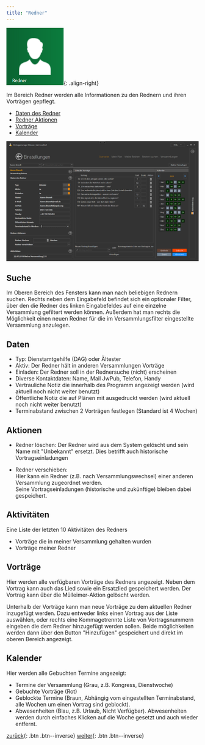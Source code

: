```yaml
---
title: "Redner"
---
```

![Icon](images/menu_icon_10.png){: .align-right}

Im Bereich Redner werden alle Informationen zu den Rednern und ihren Vorträgen gepflegt. 

* [Daten des Redner](#daten)
* [Redner Aktionen](#aktionen)
* [Vorträge](#vorträge)
* [Kalender](#kalender)

![Redner](images/verwaltung_30.png)

## Suche

Im Oberen Bereich des Fensters kann man nach beliebigen Rednern suchen. 
Rechts neben dem Eingabefeld befindet sich ein optionaler Filter, 
über den die Redner des linken Eingabefeldes auf eine einzelne Versammlung gefiltert werden können.
Außerdem hat man rechts die Möglichkeit einen neuen Redner für die im Versammlungsfilter eingestellte Versammlung anzulegen.

## Daten

* Typ: Dienstamtgehilfe (DAG) oder Ältester
* Aktiv: Der Redner hält in anderen Versammlungen Vorträge
* Einladen: Der Redner soll in der Rednersuche (nicht) erscheinen
* Diverse Kontaktdaten: Name, Mail JwPub, Telefon, Handy 
* Vertrauliche Notiz die innerhalb des Programm angezeigt werden (wird aktuell noch nicht weiter benutzt)
* Öffentliche Notiz die auf Plänen mit ausgedruckt werden (wird aktuell noch nicht weiter benutzt)
* Terminabstand zwischen 2 Vorträgen festlegen (Standard ist 4 Wochen)

## Aktionen

* Redner löschen:
  Der Redner wird aus dem System gelöscht und sein Name mit "Unbekannt" ersetzt. Dies betrifft auch historische Vortragseinladungen

* Redner verschieben:  
  Hier kann ein Redner (z.B. nach Versammlungswechsel) einer anderen Versammlung zugeordnet werden.  
  Seine Vortragseinladungen (historische und zukünftige) bleiben dabei gespeichert.

## Aktivitäten

Eine Liste der letzten 10 Aktivitäten des Redners

* Vorträge die in meiner Versammlung gehalten wurden
* Vorträge meiner Redner

## Vorträge

Hier werden alle verfügbaren Vorträge des Redners angezeigt. Neben dem Vortrag kann auch das Lied sowie ein Ersatzlied gespeichert werden.
Der Vortrag kann über die Mülleimer-Aktion gelöscht werden.

Unterhalb der Vorträge kann man neue Vorträge zu dem aktuellen Redner inzugefügt werden. 
Dazu entweder links einen Vortrag aus der Liste auswählen,
oder rechts eine Kommagetrennte Liste von Vortragsnummern eingeben die dem Redner hinzugefügt werden sollen.
Beide möglichkeiten werden dann über den Button "Hinzufügen" gespeichert und direkt im oberen Bereich angezeigt.

## Kalender

Hier werden alle Gebuchten Termine angezeigt:
* Termine der Versammlung (Grau, z.B. Kongress, Dienstwoche)
* Gebuchte Vorträge (Rot)
* Geblockte Termine (Braun, Abhängig vom eingestellten Terminabstand, alle Wochen um einen Vortrag sind geblockt).
* Abwesenheiten (Blau, z.B. Urlaub, Nicht Verfügbar). Abwesenheiten werden durch einfaches Klicken auf die Woche gesetzt und auch wieder entfernt.  

[zurück](Versammlungen.md){: .btn .btn--inverse}  [weiter](Sicherung.md){: .btn .btn--inverse}